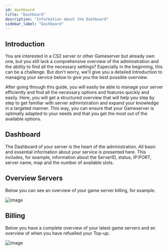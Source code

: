 ```yaml
---
id: dashboard
title: "Dashboard"
description: "Information about the Dashboard"
sidebar_label: "Dashboard"
---
```



## Introduction
You are interested in a CS2 server or other Gameserver but already own one, but you still lack a comprehensive overview of the administration and the ability to find all the necessary settings? Especially in the beginning, this can be a challenge. But don't worry, we'll give you a detailed introduction to managing your service below to give you the best possible overview.

After going through this guide, you will easily be able to manage your server efficiently and find all the necessary options and features quickly and easily. Here, you will get a structured overview that will help you step by step to get familiar with server administration and expand your knowledge in a targeted manner. This way, you can ensure that your Gameserver is optimally adapted to your needs and that you get the most out of the available options.

## Dashboard

The Dashboard of your server is the heart of the administration. All basic and essential information about your service is presented here. This includes, for example, information about the ServerID, status, IP:PORT, server name, map and the number of available slots.


## Overview Servers

Below you can see an overview of your game server billing, for example.

![image](https://help.fshost.me/img/servers-dashboard.png)

## Billing

Below you have a complete overview of your latest game servers and an overview of when you have refuelled your Top-up.

![image](https://help.fshost.me/img/billing-dashboard.png)
